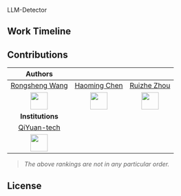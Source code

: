 LLM-Detector

## Work Timeline

## Contributions

|Authors|   |   |
|:-:|:-:|:-:|
| [Rongsheng Wang](https://github.com/WangRongsheng) | [Haoming Chen](https://github.com/uxfion) | [Ruizhe Zhou](https://github.com/RetroZhou) |
|<img src="https://avatars.githubusercontent.com/u/55651568?v=4" alt="" width="40"/>|<img src="https://avatars.githubusercontent.com/u/44778029?v=4" alt="" width="40"/>|<img src="https://avatars.githubusercontent.com/u/42091637?v=4" alt="" width="40"/>|
|**Institutions**|||
|[QiYuan-tech](https://github.com/QiYuan-tech)|||
|<img src="https://avatars.githubusercontent.com/u/149642553?s=200&v=4" alt="" width="40"/>|||

> *The above rankings are not in any particular order.*

## License

